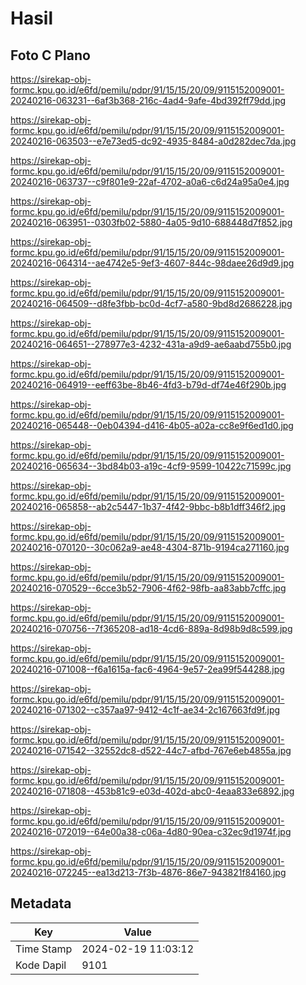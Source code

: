 # Hasil

## Foto C Plano

https://sirekap-obj-formc.kpu.go.id/e6fd/pemilu/pdpr/91/15/15/20/09/9115152009001-20240216-063231--6af3b368-216c-4ad4-9afe-4bd392ff79dd.jpg

https://sirekap-obj-formc.kpu.go.id/e6fd/pemilu/pdpr/91/15/15/20/09/9115152009001-20240216-063503--e7e73ed5-dc92-4935-8484-a0d282dec7da.jpg

https://sirekap-obj-formc.kpu.go.id/e6fd/pemilu/pdpr/91/15/15/20/09/9115152009001-20240216-063737--c9f801e9-22af-4702-a0a6-c6d24a95a0e4.jpg

https://sirekap-obj-formc.kpu.go.id/e6fd/pemilu/pdpr/91/15/15/20/09/9115152009001-20240216-063951--0303fb02-5880-4a05-9d10-688448d7f852.jpg

https://sirekap-obj-formc.kpu.go.id/e6fd/pemilu/pdpr/91/15/15/20/09/9115152009001-20240216-064314--ae4742e5-9ef3-4607-844c-98daee26d9d9.jpg

https://sirekap-obj-formc.kpu.go.id/e6fd/pemilu/pdpr/91/15/15/20/09/9115152009001-20240216-064509--d8fe3fbb-bc0d-4cf7-a580-9bd8d2686228.jpg

https://sirekap-obj-formc.kpu.go.id/e6fd/pemilu/pdpr/91/15/15/20/09/9115152009001-20240216-064651--278977e3-4232-431a-a9d9-ae6aabd755b0.jpg

https://sirekap-obj-formc.kpu.go.id/e6fd/pemilu/pdpr/91/15/15/20/09/9115152009001-20240216-064919--eeff63be-8b46-4fd3-b79d-df74e46f290b.jpg

https://sirekap-obj-formc.kpu.go.id/e6fd/pemilu/pdpr/91/15/15/20/09/9115152009001-20240216-065448--0eb04394-d416-4b05-a02a-cc8e9f6ed1d0.jpg

https://sirekap-obj-formc.kpu.go.id/e6fd/pemilu/pdpr/91/15/15/20/09/9115152009001-20240216-065634--3bd84b03-a19c-4cf9-9599-10422c71599c.jpg

https://sirekap-obj-formc.kpu.go.id/e6fd/pemilu/pdpr/91/15/15/20/09/9115152009001-20240216-065858--ab2c5447-1b37-4f42-9bbc-b8b1dff346f2.jpg

https://sirekap-obj-formc.kpu.go.id/e6fd/pemilu/pdpr/91/15/15/20/09/9115152009001-20240216-070120--30c062a9-ae48-4304-871b-9194ca271160.jpg

https://sirekap-obj-formc.kpu.go.id/e6fd/pemilu/pdpr/91/15/15/20/09/9115152009001-20240216-070529--6cce3b52-7906-4f62-98fb-aa83abb7cffc.jpg

https://sirekap-obj-formc.kpu.go.id/e6fd/pemilu/pdpr/91/15/15/20/09/9115152009001-20240216-070756--7f365208-ad18-4cd6-889a-8d98b9d8c599.jpg

https://sirekap-obj-formc.kpu.go.id/e6fd/pemilu/pdpr/91/15/15/20/09/9115152009001-20240216-071008--f6a1615a-fac6-4964-9e57-2ea99f544288.jpg

https://sirekap-obj-formc.kpu.go.id/e6fd/pemilu/pdpr/91/15/15/20/09/9115152009001-20240216-071302--c357aa97-9412-4c1f-ae34-2c167663fd9f.jpg

https://sirekap-obj-formc.kpu.go.id/e6fd/pemilu/pdpr/91/15/15/20/09/9115152009001-20240216-071542--32552dc8-d522-44c7-afbd-767e6eb4855a.jpg

https://sirekap-obj-formc.kpu.go.id/e6fd/pemilu/pdpr/91/15/15/20/09/9115152009001-20240216-071808--453b81c9-e03d-402d-abc0-4eaa833e6892.jpg

https://sirekap-obj-formc.kpu.go.id/e6fd/pemilu/pdpr/91/15/15/20/09/9115152009001-20240216-072019--64e00a38-c06a-4d80-90ea-c32ec9d1974f.jpg

https://sirekap-obj-formc.kpu.go.id/e6fd/pemilu/pdpr/91/15/15/20/09/9115152009001-20240216-072245--ea13d213-7f3b-4876-86e7-943821f84160.jpg


## Metadata

| Key        | Value               |
| ---------- | ------------------- |
| Time Stamp | 2024-02-19 11:03:12 |
| Kode Dapil | 9101                |



